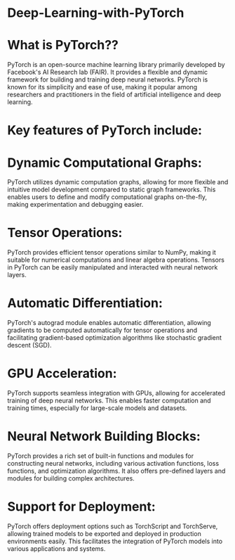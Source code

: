 # Deep-Learning-with-PyTorch
# What is PyTorch??
PyTorch is an open-source machine learning library primarily developed by Facebook's AI Research lab (FAIR). It provides a flexible and dynamic framework for building and training deep neural networks. PyTorch is known for its simplicity and ease of use, making it popular among researchers and practitioners in the field of artificial intelligence and deep learning.

# Key features of PyTorch include:

# Dynamic Computational Graphs:
PyTorch utilizes dynamic computation graphs, allowing for more flexible and intuitive model development compared to static graph frameworks. This enables users to define and modify computational graphs on-the-fly, making experimentation and debugging easier.

# Tensor Operations: 
PyTorch provides efficient tensor operations similar to NumPy, making it suitable for numerical computations and linear algebra operations. Tensors in PyTorch can be easily manipulated and interacted with neural network layers.

# Automatic Differentiation: 
PyTorch's autograd module enables automatic differentiation, allowing gradients to be computed automatically for tensor operations and facilitating gradient-based optimization algorithms like stochastic gradient descent (SGD).

# GPU Acceleration: 
PyTorch supports seamless integration with GPUs, allowing for accelerated training of deep neural networks. This enables faster computation and training times, especially for large-scale models and datasets.

# Neural Network Building Blocks: 
PyTorch provides a rich set of built-in functions and modules for constructing neural networks, including various activation functions, loss functions, and optimization algorithms. It also offers pre-defined layers and modules for building complex architectures.

# Support for Deployment: 
PyTorch offers deployment options such as TorchScript and TorchServe, allowing trained models to be exported and deployed in production environments easily. This facilitates the integration of PyTorch models into various applications and systems.
